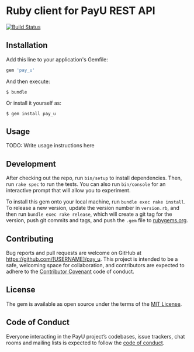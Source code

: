 # Ruby client for PayU REST API

[![Build Status](https://travis-ci.org/jedrekdomanski/pay_u.svg?branch=master)](https://travis-ci.org/jedrekdomanski/pay_u)
## Installation

Add this line to your application's Gemfile:

```ruby
gem 'pay_u'
```

And then execute:

    $ bundle

Or install it yourself as:

    $ gem install pay_u

## Usage

TODO: Write usage instructions here

## Development

After checking out the repo, run `bin/setup` to install dependencies. Then, run `rake spec` to run the tests. You can also run `bin/console` for an interactive prompt that will allow you to experiment.

To install this gem onto your local machine, run `bundle exec rake install`. To release a new version, update the version number in `version.rb`, and then run `bundle exec rake release`, which will create a git tag for the version, push git commits and tags, and push the `.gem` file to [rubygems.org](https://rubygems.org).

## Contributing

Bug reports and pull requests are welcome on GitHub at https://github.com/[USERNAME]/pay_u. This project is intended to be a safe, welcoming space for collaboration, and contributors are expected to adhere to the [Contributor Covenant](http://contributor-covenant.org) code of conduct.

## License

The gem is available as open source under the terms of the [MIT License](https://opensource.org/licenses/MIT).

## Code of Conduct

Everyone interacting in the PayU project’s codebases, issue trackers, chat rooms and mailing lists is expected to follow the [code of conduct](https://github.com/[USERNAME]/pay_u/blob/master/CODE_OF_CONDUCT.md).
